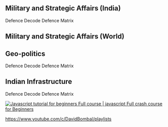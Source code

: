 Military and Strategic Affairs (India)
------

  Defence Decode
  Defence Matrix

Military and Strategic Affairs (World)
-----

Geo-politics
-----
  Defence Decode
  Defence Matrix


Indian Infrastructure
-----
  Defence Decode
  Defence Matrix

[![Javascript tutorial for beginners Full course | javascript Full crash course for Beginners](http://img.youtube.com/vi/PXvI0ln6Nws/0.jpg)](http://www.youtube.com/watch?v=PXvI0ln6Nws)

https://www.youtube.com/c/DavidBombal/playlists